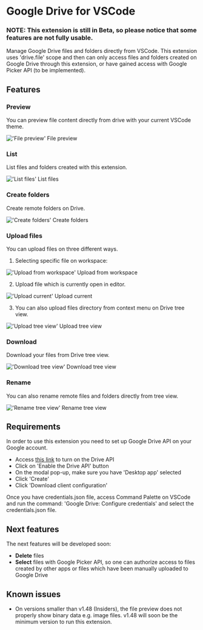 # Google Drive for VSCode

### **NOTE: This extension is still in Beta, so please notice that some features are not fully usable**.

Manage Google Drive files and folders directly from VSCode. This extension uses 'drive.file' scope and then can only access files and folders created on Google Drive through this extension, or have gained access with Google Picker API (to be implemented).

## Features
   
### Preview
You can preview file content directly from drive with your current VSCode theme.

!['File preview' File preview](img/gif/preview.gif)

### List
List files and folders created with this extension.

!['List files' List files](img/gif/list.gif)

### Create folders
Create remote folders on Drive.

!['Create folders' Create folders](img/gif/create-folder.gif)

### Upload files

You can upload files on three different ways.

1. Selecting specific file on workspace:

!['Upload from workspace' Upload from workspace](img/gif/upload-workspace.gif)

2. Upload file which is currently open in editor.

!['Upload current' Upload current](img/gif/upload-current.gif)

3. You can also upload files directory from context menu on Drive tree view.

!['Upload tree view' Upload tree view](img/gif/upload-tree-view.gif)

### Download
Download your files from Drive tree view.

!['Download tree view' Download tree view](img/gif/download-tree-view.gif)

### Rename
You can also rename remote files and folders directly from tree view.

!['Rename tree view' Rename tree view](img/gif/rename-tree-view.gif)

## Requirements
In order to use this extension you need to set up Google Drive API on your Google account.

   * Access [this link](https://developers.google.com/drive/api/v3/quickstart/nodejs) to turn on the Drive API
   * Click on 'Enable the Drive API' button
   * On the modal pop-up, make sure you have 'Desktop app' selected
   * Click 'Create'
   * Click 'Download client configuration'
   
Once you have credentials.json file, access Command Palette on VSCode and run the command: 'Google Drive: Configure credentials' and select the credentials.json file.

## Next features
The next features will be developed soon:
   - **Delete** files
   - **Select** files with Google Picker API, so one can authorize access to files created by other apps or files which have been manually uploaded to Google Drive

## Known issues
   * On versions smaller than v1.48 (Insiders), the file preview does not properly show binary data e.g. image files. v1.48 will soon be the minimum version to run this extension. 

